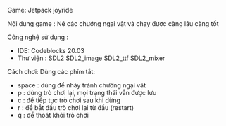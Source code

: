 Game: Jetpack joyride

Nội dung game : Né các chướng ngại vật và chạy được càng lâu càng tốt

Công nghệ sử dụng :
- IDE: Codeblocks 20.03
- Thư viện : SDL2 SDL2_image SDL2_ttf SDL2_mixer

Cách chơi: 
Dùng các phím tắt:
- space : dùng để nhảy tránh chướng ngại vật
- p : dừng trò chơi lại, mọi trạng thái vẫn được lưu
- c : để tiếp tục trò chơi sau khi dừng
- r : để bắt đầu trò chơi lại từ đầu (restart) 
- q : để thoát khỏi trò chơi
